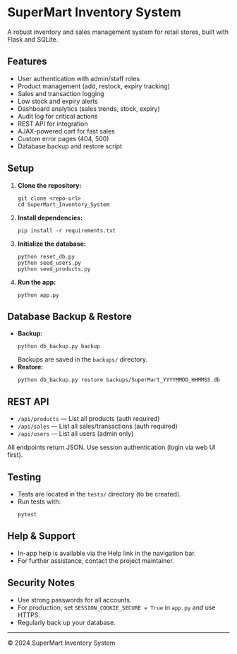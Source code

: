 # SuperMart Inventory System

A robust inventory and sales management system for retail stores, built with Flask and SQLite.

## Features
- User authentication with admin/staff roles
- Product management (add, restock, expiry tracking)
- Sales and transaction logging
- Low stock and expiry alerts
- Dashboard analytics (sales trends, stock, expiry)
- Audit log for critical actions
- REST API for integration
- AJAX-powered cart for fast sales
- Custom error pages (404, 500)
- Database backup and restore script

## Setup
1. **Clone the repository:**
   ```
   git clone <repo-url>
   cd SuperMart_Inventory_System
   ```
2. **Install dependencies:**
   ```
   pip install -r requirements.txt
   ```
3. **Initialize the database:**
   ```
   python reset_db.py
   python seed_users.py
   python seed_products.py
   ```
4. **Run the app:**
   ```
   python app.py
   ```

## Database Backup & Restore
- **Backup:**
  ```
  python db_backup.py backup
  ```
  Backups are saved in the `backups/` directory.
- **Restore:**
  ```
  python db_backup.py restore backups/SuperMart_YYYYMMDD_HHMMSS.db
  ```

## REST API
- `/api/products` — List all products (auth required)
- `/api/sales` — List all sales/transactions (auth required)
- `/api/users` — List all users (admin only)

All endpoints return JSON. Use session authentication (login via web UI first).

## Testing
- Tests are located in the `tests/` directory (to be created).
- Run tests with:
  ```
  pytest
  ```

## Help & Support
- In-app help is available via the Help link in the navigation bar.
- For further assistance, contact the project maintainer.

## Security Notes
- Use strong passwords for all accounts.
- For production, set `SESSION_COOKIE_SECURE = True` in `app.py` and use HTTPS.
- Regularly back up your database.

---

© 2024 SuperMart Inventory System
